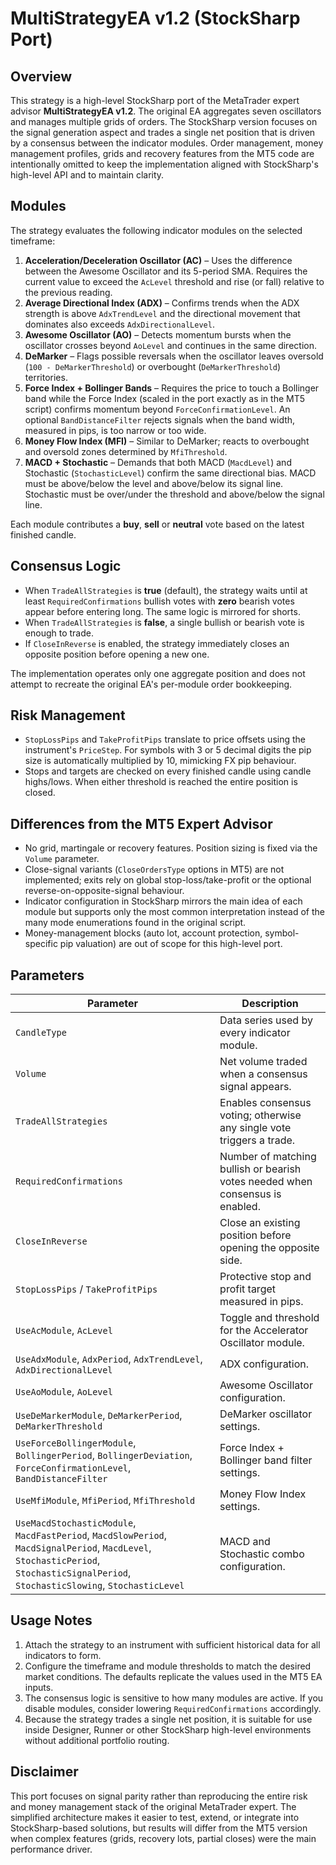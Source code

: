 # MultiStrategyEA v1.2 (StockSharp Port)

## Overview
This strategy is a high-level StockSharp port of the MetaTrader expert advisor **MultiStrategyEA v1.2**. The original EA aggregates seven oscillators and manages multiple grids of orders. The StockSharp version focuses on the signal generation aspect and trades a single net position that is driven by a consensus between the indicator modules. Order management, money management profiles, grids and recovery features from the MT5 code are intentionally omitted to keep the implementation aligned with StockSharp's high-level API and to maintain clarity.

## Modules
The strategy evaluates the following indicator modules on the selected timeframe:

1. **Acceleration/Deceleration Oscillator (AC)** – Uses the difference between the Awesome Oscillator and its 5-period SMA. Requires the current value to exceed the `AcLevel` threshold and rise (or fall) relative to the previous reading.
2. **Average Directional Index (ADX)** – Confirms trends when the ADX strength is above `AdxTrendLevel` and the directional movement that dominates also exceeds `AdxDirectionalLevel`.
3. **Awesome Oscillator (AO)** – Detects momentum bursts when the oscillator crosses beyond `AoLevel` and continues in the same direction.
4. **DeMarker** – Flags possible reversals when the oscillator leaves oversold (`100 - DeMarkerThreshold`) or overbought (`DeMarkerThreshold`) territories.
5. **Force Index + Bollinger Bands** – Requires the price to touch a Bollinger band while the Force Index (scaled in the port exactly as in the MT5 script) confirms momentum beyond `ForceConfirmationLevel`. An optional `BandDistanceFilter` rejects signals when the band width, measured in pips, is too narrow or too wide.
6. **Money Flow Index (MFI)** – Similar to DeMarker; reacts to overbought and oversold zones determined by `MfiThreshold`.
7. **MACD + Stochastic** – Demands that both MACD (`MacdLevel`) and Stochastic (`StochasticLevel`) confirm the same directional bias. MACD must be above/below the level and above/below its signal line. Stochastic must be over/under the threshold and above/below the signal line.

Each module contributes a **buy**, **sell** or **neutral** vote based on the latest finished candle.

## Consensus Logic
- When `TradeAllStrategies` is **true** (default), the strategy waits until at least `RequiredConfirmations` bullish votes with **zero** bearish votes appear before entering long. The same logic is mirrored for shorts.
- When `TradeAllStrategies` is **false**, a single bullish or bearish vote is enough to trade.
- If `CloseInReverse` is enabled, the strategy immediately closes an opposite position before opening a new one.

The implementation operates only one aggregate position and does not attempt to recreate the original EA's per-module order bookkeeping.

## Risk Management
- `StopLossPips` and `TakeProfitPips` translate to price offsets using the instrument's `PriceStep`. For symbols with 3 or 5 decimal digits the pip size is automatically multiplied by 10, mimicking FX pip behaviour.
- Stops and targets are checked on every finished candle using candle highs/lows. When either threshold is reached the entire position is closed.

## Differences from the MT5 Expert Advisor
- No grid, martingale or recovery features. Position sizing is fixed via the `Volume` parameter.
- Close-signal variants (`CloseOrdersType` options in MT5) are not implemented; exits rely on global stop-loss/take-profit or the optional reverse-on-opposite-signal behaviour.
- Indicator configuration in StockSharp mirrors the main idea of each module but supports only the most common interpretation instead of the many mode enumerations found in the original script.
- Money-management blocks (auto lot, account protection, symbol-specific pip valuation) are out of scope for this high-level port.

## Parameters
| Parameter | Description |
|-----------|-------------|
| `CandleType` | Data series used by every indicator module. |
| `Volume` | Net volume traded when a consensus signal appears. |
| `TradeAllStrategies` | Enables consensus voting; otherwise any single vote triggers a trade. |
| `RequiredConfirmations` | Number of matching bullish or bearish votes needed when consensus is enabled. |
| `CloseInReverse` | Close an existing position before opening the opposite side. |
| `StopLossPips` / `TakeProfitPips` | Protective stop and profit target measured in pips. |
| `UseAcModule`, `AcLevel` | Toggle and threshold for the Accelerator Oscillator module. |
| `UseAdxModule`, `AdxPeriod`, `AdxTrendLevel`, `AdxDirectionalLevel` | ADX configuration. |
| `UseAoModule`, `AoLevel` | Awesome Oscillator configuration. |
| `UseDeMarkerModule`, `DeMarkerPeriod`, `DeMarkerThreshold` | DeMarker oscillator settings. |
| `UseForceBollingerModule`, `BollingerPeriod`, `BollingerDeviation`, `ForceConfirmationLevel`, `BandDistanceFilter` | Force Index + Bollinger band filter settings. |
| `UseMfiModule`, `MfiPeriod`, `MfiThreshold` | Money Flow Index settings. |
| `UseMacdStochasticModule`, `MacdFastPeriod`, `MacdSlowPeriod`, `MacdSignalPeriod`, `MacdLevel`, `StochasticPeriod`, `StochasticSignalPeriod`, `StochasticSlowing`, `StochasticLevel` | MACD and Stochastic combo configuration. |

## Usage Notes
1. Attach the strategy to an instrument with sufficient historical data for all indicators to form.
2. Configure the timeframe and module thresholds to match the desired market conditions. The defaults replicate the values used in the MT5 EA inputs.
3. The consensus logic is sensitive to how many modules are active. If you disable modules, consider lowering `RequiredConfirmations` accordingly.
4. Because the strategy trades a single net position, it is suitable for use inside Designer, Runner or other StockSharp high-level environments without additional portfolio routing.

## Disclaimer
This port focuses on signal parity rather than reproducing the entire risk and money management stack of the original MetaTrader expert. The simplified architecture makes it easier to test, extend, or integrate into StockSharp-based solutions, but results will differ from the MT5 version when complex features (grids, recovery lots, partial closes) were the main performance driver.
